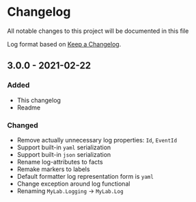 # Changelog

All notable changes to this project will be documented in this file

Log format based on [Keep a Changelog](https://keepachangelog.com/en/1.0.0/).

## 3.0.0 - 2021-02-22

### Added

- This changelog
- Readme

### Changed

* Remove actually unnecessary log properties: `Id`, `EventId`
* Support built-in `yaml` serialization
* Support built-in `json` serialization  
* Rename log-attributes to facts
* Remake markers to labels
* Default formatter log representation form is `yaml`   
* Change exception around log functional
* Renaming `MyLab.Logging` -> `MyLab.Log`

